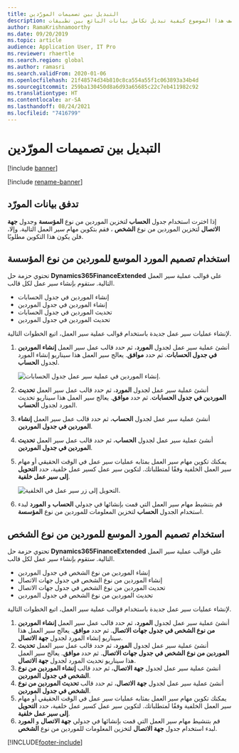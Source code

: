```yaml
---
title: التبديل بين تصميمات المورّدين
description: يصف هذا الموضوع كيفية تبديل تكامل بيانات البائع بين تطبيقات Finance and Operations وDataverse.
author: RamaKrishnamoorthy
ms.date: 09/20/2019
ms.topic: article
audience: Application User, IT Pro
ms.reviewer: rhaertle
ms.search.region: global
ms.author: ramasri
ms.search.validFrom: 2020-01-06
ms.openlocfilehash: 21f48574d34b810c8ca554a55f1c063893a34b4d
ms.sourcegitcommit: 259ba130450d8a6d93a65685c22c7eb411982c92
ms.translationtype: HT
ms.contentlocale: ar-SA
ms.lasthandoff: 08/24/2021
ms.locfileid: "7416799"
---
```

# <a name="switch-between-vendor-designs"></a>التبديل بين تصميمات المورّدين

[!include [banner](../../includes/banner.md)]

[!include [rename-banner](~/includes/cc-data-platform-banner.md)]



## <a name="vendor-data-flow"></a>تدفق بيانات المورّد 

إذا اخترت استخدام جدول **الحساب** لتخزين الموردين من نوع **المؤسسة** وجدول **جهة الاتصال** لتخزين الموردين من نوع **الشخص** ، فقم بتكوين مهام سير العمل التالية. وإلا، فلن يكون هذا التكوين مطلوبًا.

## <a name="use-the-extended-vendor-design-for-vendors-of-the-organization-type"></a>استخدام تصميم المورد الموسع للموردين من نوع المؤسسة

تحتوي حزمة حل **Dynamics365FinanceExtended** على قوالب عملية سير العمل التالية. ستقوم بإنشاء سير عمل لكل قالب.

+ إنشاء الموردين في جدول الحسابات
+ إنشاء الموردين في جدول الموردين
+ تحديث الموردين في جدول الحسابات
+ تحديث الموردين في جدول الموردين

لإنشاء عمليات سير عمل جديدة باستخدام قوالب عملية سير العمل، اتبع الخطوات التالية.

1. أنشئ عملية سير عمل لجدول **المورد**، ثم حدد قالب عمل سير العمل **إنشاء الموردين في جدول الحسابات**. ثم حدد **موافق**. يعالج سير العمل هذا سيناريو إنشاء المورد لجدول **الحساب**.

    ![إنشاء الموردين في عملية سير عمل جدول الحسابات.](media/create_process.png)

2. أنشئ عملية سير عمل لجدول **المورد**، ثم حدد قالب عمل سير العمل **تحديث الموردين في جدول الحسابات**. ثم حدد **موافق**. يعالج سير العمل هذا سيناريو تحديث المورد لجدول **الحساب**.
3. أنشئ عملية سير عمل لجدول **الحساب**، ثم حدد قالب عمل سير العمل **إنشاء الموردين في جدول الموردين**.
4. أنشئ عملية سير عمل لجدول **الحساب**، ثم حدد قالب عمل سير العمل **تحديث الموردين في جدول الموردين**.
5. يمكنك تكوين مهام سير العمل بمثابه عمليات سير عمل في الوقت الحقيقي أو مهام سير العمل الخلفية وفقًا لمتطلباتك. لتكوين سير عمل كسير عمل خلفية، حدد **التحويل إلى سير عمل خلفية**.

    ![التحويل إلى زر سير عمل في الخلفية.](media/background_workflow.png)

6. قم بتنشيط مهام سير العمل التي قمت بإنشائها في جدولي **الحساب** و **المورد** لبدء استخدام الجدول **الحساب** لتخزين المعلومات للموردين من نوع **المؤسسة**.

## <a name="use-the-extended-vendor-design-for-vendors-of-the-person-type"></a>استخدام تصميم المورد الموسع للموردين من نوع الشخص

تحتوي حزمة حل **Dynamics365FinanceExtended** على قوالب عملية سير العمل التالية. ستقوم بإنشاء سير عمل لكل قالب.

+ إنشاء الموردين من نوع الشخص في جدول الموردين
+ إنشاء الموردين من نوع الشخص في جدول جهات الاتصال
+ تحديث الموردين من نوع الشخص في جدول جهات الاتصال
+ تحديث الموردين من نوع الشخص في جدول الموردين

لإنشاء عمليات سير عمل جديدة باستخدام قوالب عملية سير العمل، اتبع الخطوات التالية.

1. أنشئ عملية سير عمل لجدول **المورد**، ثم حدد قالب عمل سير العمل **إنشاء الموردين من نوع الشخص في جدول جهات الاتصال**. ثم حدد **موافق**. يعالج سير العمل هذا سيناريو إنشاء المورد لجدول **جهة الاتصال**.
2. أنشئ عملية سير عمل لجدول **المورد**، ثم حدد قالب عمل سير العمل **تحديث الموردين من نوع الشخص في جدول جهات الاتصال**. ثم حدد **موافق**. يعالج سير العمل هذا سيناريو تحديث المورد لجدول **جهة الاتصال**.
3. أنشئ عملية سير عمل لجدول **جهة الاتصال**، ثم حدد قالب **إنشاء الموردين من نوع الشخص في جدول الموردين**.
4. أنشئ عملية سير عمل لجدول **جهة الاتصال**، ثم حدد قالب **تحديث الموردين من نوع الشخص في جدول الموردين**.
5. يمكنك تكوين مهام سير العمل بمثابه عمليات سير عمل في الوقت الحقيقي أو مهام سير العمل الخلفية وفقًا لمتطلباتك. لتكوين سير عمل كسير عمل خلفية، حدد **التحويل إلى سير عمل خلفية**.
6. قم بتنشيط مهام سير العمل التي قمت بإنشائها في جدولي **جهة الاتصال** و **المورد** لبدء استخدام جدول **جهة الاتصال** لتخزين المعلومات للموردين من نوع **الشخص**.


[!INCLUDE[footer-include](../../../../includes/footer-banner.md)]